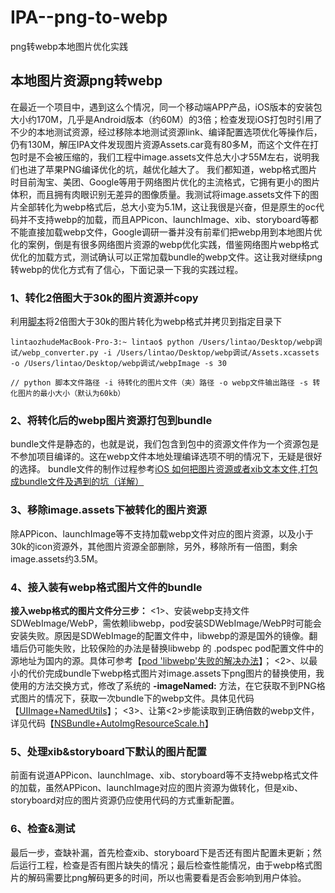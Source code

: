 # IPA--png-to-webp
png转webp本地图片优化实践
## 本地图片资源png转webp

在最近一个项目中，遇到这么个情况，同一个移动端APP产品，iOS版本的安装包大小约170M，几乎是Android版本（约60M）的3倍；检查发现iOS打包时引用了不少的本地测试资源，经过移除本地测试资源link、编译配置选项优化等操作后，仍有130M，解压IPA文件发现图片资源Assets.car竟有80多M，而这个文件在打包时是不会被压缩的，我们工程中image.assets文件总大小才55M左右，说明我们也进了苹果PNG编译优化的坑，越优化越大了。
我们都知道，webp格式图片时目前淘宝、美团、Google等用于网络图片优化的主流格式，它拥有更小的图片体积，而且拥有肉眼识别无差异的图像质量。我测试将image.assets文件下的图片全部转化为webp格式后，总大小变为5.1M，这让我很是兴奋，但是原生的oc代码并不支持webp的加载，而且APPicon、launchImage、xib、storyboard等都不能直接加载webp文件，Google调研一番并没有前辈们把webp用到本地图片优化的案例，倒是有很多网络图片资源的webp优化实践，借鉴网络图片webp格式优化的加载方式，测试确认可以正常加载bundle的webp文件。这让我对继续png转webp的优化方式有了信心，下面记录一下我的实践过程。

### 1、转化2倍图大于30k的图片资源并copy
利用[脚本](https://github.com/zhulintao/IPA--png-to-webp/blob/master/webp_converter.py)将2倍图大于30k的图片转化为webp格式并拷贝到指定目录下

```
lintaozhudeMacBook-Pro-3:~ lintao$ python /Users/lintao/Desktop/webp调试/webp_converter.py -i /Users/lintao/Desktop/webp调试/Assets.xcassets -o /Users/lintao/Desktop/webp调试/webpImage -s 30

// python 脚本文件路径 -i 待转化的图片文件（夹）路径 -o webp文件输出路径 -s 转化图片的最小大小（默认为60kb）
```


### 2、将转化后的webp图片资源打包到bundle
bundle文件是静态的，也就是说，我们包含到包中的资源文件作为一个资源包是不参加项目编译的。这在webp文件本地处理编译选项不明的情况下，无疑是很好的选择。
bundle文件的制作过程参考[iOS 如何把图片资源或者xib文本文件,打包成bundle文件及遇到的坑（详解）](https://blog.csdn.net/Z1591090/article/details/88356461)

### 3、移除image.assets下被转化的图片资源
除APPicon、launchImage等不支持加载webp文件对应的图片资源，以及小于30k的icon资源外，其他图片资源全部删除，另外，移除所有一倍图，剩余image.assets约3.5M。

### 4、接入装有webp格式图片文件的bundle
**接入webp格式的图片文件分三步：** 
<1>、安装webp支持文件SDWebImage/WebP，需依赖libwebp，pod安装SDWebImage/WebP时可能会安装失败。原因是SDWebImage的配置文件中，libwebp的源是国外的镜像。翻墙后仍可能失败，比较保险的办法是替换libwebp 的 .podspec pod配置文件中的源地址为国内的源。具体可参考【[pod 'libwebp'失败的解决办法](https://www.jianshu.com/p/eacd3cee51ac)】；
<2>、以最小的代价完成bundle下webp格式图片对image.assets下png图片的替换使用，我使用的方法交换方式，修改了系统的 **-imageNamed:** 方法，在它获取不到PNG格式图片的情况下，获取一次bundle下的webp文件。具体见代码【[UIImage+NamedUtils](https://github.com/zhulintao/IPA--png-to-webp/blob/master/UIImage%2BNamedUtils.m)】；
<3>、让第<2>步能读取到正确倍数的webp文件，详见代码【[NSBundle+AutoImgResourceScale.h](https://github.com/zhulintao/IPA--png-to-webp/blob/master/NSBundle%2BAutoImgResourceScale.m)】
### 5、处理xib&storyboard下默认的图片配置
前面有说道APPicon、launchImage、xib、storyboard等不支持webp格式文件的加载，虽然APPicon、launchImage对应的图片资源为做转化，但是xib、storyboard对应的图片资源仍应使用代码的方式重新配置。
### 6、检查&测试
最后一步，查缺补漏，首先检查xib、storyboard下是否还有图片配置未更新；然后运行工程，检查是否有图片缺失的情况；最后检查性能情况，由于webp格式图片的解码需要比png解码更多的时间，所以也需要看是否会影响到用户体验。


